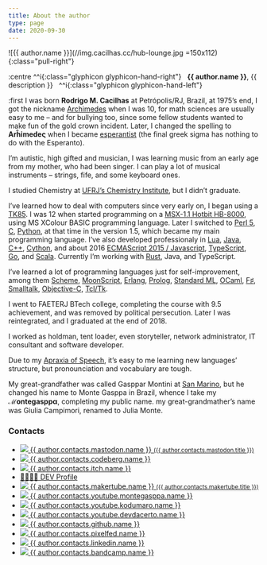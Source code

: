 ```yaml
---
title: About the author
type: page
date: 2020-09-30
---
```

[Apraxia of Speech]: https://www.chop.edu/conditions-diseases/childhood-apraxia-speech
[Archimedes]: https://en.wikipedia.org/wiki/Archimedes
[C]: http://www.open-std.org/jtc1/sc22/wg14/
[C++]: http://www.cplusplus.com/
[Cython]: http://cython.org/
[ECMAScript 2015 / Javascript]: http://es6-features.org/
[Erlang]: http://www.erlang.org/
[esperantist]: http://www.esperantio.net/
[F♯]: http://fsharp.org/
[Go]: https://golang.org/
[Java]: https://www.oracle.com/java/
[Lua]: http://www.lua.org/
[MoonScript]: http://moonscript.org/
[MSX-1.1 Hotbit HB-8000]: http://www.mci.org.br/micro/outros/hotbit.html
[Objective-C]: https://developer.apple.com/library/mac/documentation/Cocoa/Conceptual/ProgrammingWithObjectiveC/Introduction/Introduction.html
[OCaml]: https://ocaml.org/
[Perl 5]: https://www.perl.org/
[Prolog]: http://www.swi-prolog.org/
[Python]: https://www.python.org/
[Rust]: https://www.rust-lang.org/
[San Marino]: https://en.wikipedia.org/wiki/San_Marino
[Scala]: https://www.scala-lang.org/
[Scheme]: http://racket-lang.org/
[Smalltalk]: http://www.cincomsmalltalk.com/main/
[Standard ML]: http://sml-family.org/
[Tcl/Tk]: http://tcl.tk/
[TK85]: http://www.mci.org.br/micro/microdigital/tk85.html
[TypeScript]: https://www.typescriptlang.org/
[UFRJ’s Chemistry Institute]: https://www.iq.ufrj.br/

![{{ author.name }}](//img.cacilhas.cc/hub-lounge.jpg =150x112){:class="pull-right"}

:centre
  ^^i{:class="glyphicon glyphicon-hand-right"}
  &nbsp;&nbsp;**{{ author.name }}**, {{ description }}&nbsp;&nbsp;
  ^^i{:class="glyphicon glyphicon-hand-left"}
<br />

:first I was born **Rodrigo M. Cacilhas** at Petrópolis/RJ, Brazil, at 1975’s
end, I got the nickname [Archimedes][] when I was 10, for math sciences are
usually easy to me – and for bullying too, since some fellow students wanted
to make fun of the gold crown incident. Later, I changed the spelling to
**Arĥimedeς** when I became [esperantist][] (the final greek sigma has nothing
to do with the Esperanto).

I’m autistic, high gifted and musician, I was learning music from an early age
from my mother, who had been singer. I can play a lot of musical instruments –
strings, fife, and some keyboard ones.

I studied Chemistry at [UFRJ’s Chemistry Institute][], but I didn’t graduate.

I’ve learned how to deal with computers since very early on, I began using a
[TK85][]. I was 12 when started programming on a [MSX-1.1 Hotbit HB-8000][],
using MS XColour BASIC programming language.
Later I switched to [Perl 5][], [C][], [Python][], at that time in the version
1.5, which became my main programming language. I’ve also developed
professionaly in [Lua][], [Java][], [C++][], [Cython][], and about 2016
[ECMAScript 2015 / Javascript][], [TypeScript][], [Go][], and [Scala][].
Currently I’m working with [Rust][], Java, and TypeScript.

I’ve learned a lot of programming languages just for self-improvement, among
them [Scheme][], [MoonScript][], [Erlang][], [Prolog][], [Standard ML][],
[OCaml][], [F♯][], [Smalltalk][], [Objective-C][], [Tcl/Tk][].

I went to FAETERJ BTech college, completing the course with 9.5 achievement, and
was removed by political persecution. Later I was reintegrated, and I graduated
at the end of 2018.

I worked as holdman, tent loader, even storyteller, network administrator, IT
consultant and software developer.

Due to my [Apraxia of Speech][], it’s easy to me learning new languages’
structure, but pronounciation and vocabulary are tough.

My great-grandfather was called Gasppar Montini at [San Marino][], but he
changed his name to Monte Gasppa in Brazil, whence I take my **ℳontegasppα**,
completing my public name. my great-grandmather’s name was Giulia Campimori,
renamed to Julia Monte.

### Contacts

- <a rel="me" href="{{{ author.contacts.mastodon.url }}}" target="_blank">
    <img src="{{{ author.contacts.mastodon.image.source }}}"
      width="{{ author.contacts.mastodon.image.style.width }}"
      height="{{ author.contacts.mastodon.image.style.height }}"
    />
    {{ author.contacts.mastodon.name }} <small>({{ author.contacts.mastodon.title }})</small>
  </a>
- <a rel="me" href="{{{ author.contacts.codeberg.url }}}" target="_blank">
    <img src="{{{ author.contacts.codeberg.image.source }}}"
      width="{{ author.contacts.codeberg.image.style.width }}"
      height="{{ author.contacts.codeberg.image.style.height }}"
    />
    {{ author.contacts.codeberg.name }}
  </a>
- <a rel="me" href="{{{ author.contacts.itch.url }}}" target="_blank">
    <img src="{{{ author.contacts.itch.image.source }}}"
      width="{{ author.contacts.itch.image.style.width }}"
      height="{{ author.contacts.itch.image.style.height }}"
    />
    {{ author.contacts.itch.name }}
  </a>
- <a rel="me" href="{{{ author.contacts.devto.url }}}" target="_blank">
  👩‍💻👨‍💻
  DEV Profile
  </a>
- <a rel="me" href="{{{ author.contacts.makertube.url }}}" target="_blank">
    <img src="{{{ author.contacts.makertube.image.source }}}"
      width="{{ author.contacts.makertube.image.style.width }}"
      height="{{ author.contacts.makertube.image.style.height }}"
    />
    {{ author.contacts.makertube.name }} <small>({{ author.contacts.makertube.title }})</small>
  </a>
- <a rel="me" href="{{{ author.contacts.youtube.montegasppa.url }}}" target="_blank">
    <img src="{{{ author.contacts.youtube.montegasppa.image.source }}}"
      width="{{ author.contacts.youtube.montegasppa.image.style.width }}"
      height="{{ author.contacts.youtube.montegasppa.image.style.height }}"
    />
    {{ author.contacts.youtube.montegasppa.name }}
  </a>
- <a rel="me" href="{{{ author.contacts.youtube.kodumaro.url }}}" target="_blank">
    <img src="{{{ author.contacts.youtube.kodumaro.image.source }}}"
      width="{{ author.contacts.youtube.kodumaro.image.style.width }}"
      height="{{ author.contacts.youtube.kodumaro.image.style.height }}"
    />
    {{ author.contacts.youtube.kodumaro.name }}
  </a>
- <a rel="me" href="{{{ author.contacts.youtube.devdacerto.url }}}" target="_blank">
    <img src="{{{ author.contacts.youtube.devdacerto.image.source }}}"
      width="{{ author.contacts.youtube.devdacerto.image.style.width }}"
      height="{{ author.contacts.youtube.devdacerto.image.style.height }}"
    />
    {{ author.contacts.youtube.devdacerto.name }}
  </a>
- <a rel="me" href="{{{ author.contacts.github.url }}}" target="_blank">
    <img src="{{{ author.contacts.github.image.source }}}"
      width="{{ author.contacts.github.image.style.width }}"
      height="{{ author.contacts.github.image.style.height }}"
    />
    {{ author.contacts.github.name }}
  </a>
- <a rel="me" href="{{{ author.contacts.pixelfed.url }}}" target="_blank">
    <img src="{{{ author.contacts.pixelfed.image.source }}}"
      width="{{ author.contacts.pixelfed.image.style.width }}"
      height="{{ author.contacts.pixelfed.image.style.height }}"
    />
    {{ author.contacts.pixelfed.name }}
  </a>
- <a rel="me" href="{{{ author.contacts.linkedin.url }}}" target="_blank">
    <img src="{{{ author.contacts.linkedin.image.source }}}"
      width="{{ author.contacts.linkedin.image.style.width }}"
      height="{{ author.contacts.linkedin.image.style.height }}"
    />
    {{ author.contacts.linkedin.name }}
  </a>
- <a rel="me" href="{{{ author.contacts.bandcamp.url }}}" target="_blank">
    <img src="{{{ author.contacts.bandcamp.image.source }}}"
      width="{{ author.contacts.bandcamp.image.style.width }}"
      height="{{ author.contacts.bandcamp.image.style.height }}"
    />
    {{ author.contacts.bandcamp.name }}
  </a>
